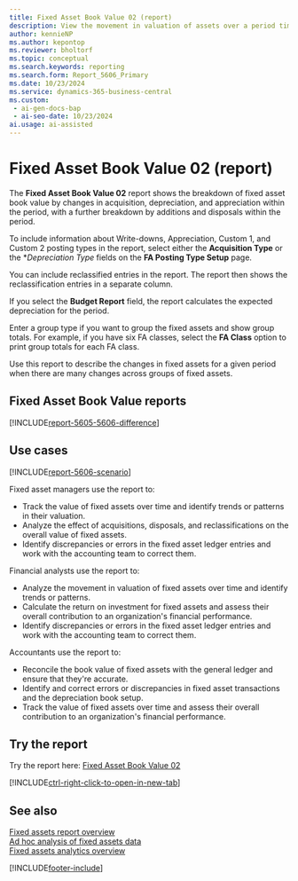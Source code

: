 ```yaml
---
title: Fixed Asset Book Value 02 (report)
description: View the movement in valuation of assets over a period time with a breakdown of values under additions and disposals during the period.
author: kennieNP
ms.author: kepontop
ms.reviewer: bholtorf
ms.topic: conceptual
ms.search.keywords: reporting
ms.search.form: Report_5606_Primary
ms.date: 10/23/2024
ms.service: dynamics-365-business-central
ms.custom:
 - ai-gen-docs-bap
 - ai-seo-date: 10/23/2024
ai.usage: ai-assisted
---
```


# Fixed Asset Book Value 02 (report)

The **Fixed Asset Book Value 02** report shows the breakdown of fixed asset book value by changes in acquisition, depreciation, and appreciation within the period, with a further breakdown by additions and disposals within the period.

To include information about Write-downs, Appreciation, Custom 1, and Custom 2 posting types in the report, select either the **Acquisition Type** or the **Depreciation Type* fields on the **FA Posting Type Setup** page.

You can include reclassified entries in the report. The report then shows the reclassification entries in a separate column.

If you select the **Budget Report** field, the report calculates the expected depreciation for the period.

Enter a group type if you want to group the fixed assets and show group totals. For example, if you have six FA classes, select the **FA Class** option to print group totals for each FA class.

Use this report to describe the changes in fixed assets for a given period when there are many changes across groups of fixed assets.


## Fixed Asset Book Value reports

[!INCLUDE[report-5605-5606-difference](../includes/report-5605-5606-difference.md)]


## Use cases

[!INCLUDE[report-5606-scenario](../includes/report-5606-scenario-include.md)]

<!-- 

Prompt

Below is a report in an ERP system. Provide 3-4 use cases for different personas working with fixed asset management or finance for fixed assets.

Format like this:    
  
As a <persona>, use the report to    
* use case 1  
* use case 2    

Do not capitalize the persona names. 

Do not start lines with "Use the data to"

## Report name
Fixed Asset Book Value 02

### What the report does
The *Fixed Asset Book Value 02* report shows the movement in valuation of assets over a period time.
To obtain information on Write-downs, Appreciation, Custom 1, and Custom 2 posting types included in the Book Value 02 report, select either the Acquisition Type or the Depreciation Type field in the FA Posting Type Setup window. 
You can include reclassified entries in the Book Value 02 report.
Also, you can select the Budget Report check box to calculate depreciation from the last FA posting date up to the specified ending date. 
The report is useful when the you want to view the movement in valuation of assets over a period time. There is further breakdown of values under additions and disposals during the period, further grouped under classes/subclasses if needed.

### Use cases
View the movement in valuation of assets over a period time with a breakdown of values under additions and disposals during the period, further grouped under classes/subclasses, if needed.

Please include your data sources and URLs

-->

Fixed asset managers use the report to:

* Track the value of fixed assets over time and identify trends or patterns in their valuation.
* Analyze the effect of acquisitions, disposals, and reclassifications on the overall value of fixed assets.
* Identify discrepancies or errors in the fixed asset ledger entries and work with the accounting team to correct them.

Financial analysts use the report to:

* Analyze the movement in valuation of fixed assets over time and identify trends or patterns.
* Calculate the return on investment for fixed assets and assess their overall contribution to an organization's financial performance.
* Identify discrepancies or errors in the fixed asset ledger entries and work with the accounting team to correct them.

Accountants use the report to:

* Reconcile the book value of fixed assets with the general ledger and ensure that they're accurate.
* Identify and correct errors or discrepancies in fixed asset transactions and the depreciation book setup.
* Track the value of fixed assets over time and assess their overall contribution to an organization's financial performance.

## Try the report

Try the report here: [Fixed Asset Book Value 02](https://businesscentral.dynamics.com?report=5606)

[!INCLUDE[ctrl-right-click-to-open-in-new-tab](../includes/ctrl-right-click-to-open-in-new-tab.md)]

## See also

[Fixed assets report overview](../fa-reports.md)  
[Ad hoc analysis of fixed assets data](../ad-hoc-analysis-fa.md)  
[Fixed assets analytics overview](../fa-analytics-overview.md)  

[!INCLUDE[footer-include](../includes/footer-banner.md)]
